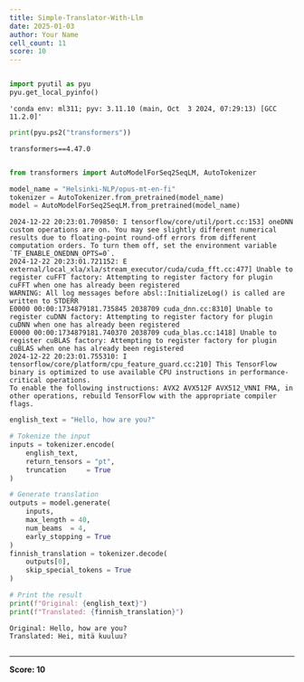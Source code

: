 ```yaml
---
title: Simple-Translator-With-Llm
date: 2025-01-03
author: Your Name
cell_count: 11
score: 10
---
```


```python

```


```python
import pyutil as pyu
pyu.get_local_pyinfo()
```




    'conda env: ml311; pyv: 3.11.10 (main, Oct  3 2024, 07:29:13) [GCC 11.2.0]'




```python
print(pyu.ps2("transformers"))
```

    transformers==4.47.0
    



```python

```


```python
from transformers import AutoModelForSeq2SeqLM, AutoTokenizer
```


```python
model_name = "Helsinki-NLP/opus-mt-en-fi"
tokenizer = AutoTokenizer.from_pretrained(model_name)
model = AutoModelForSeq2SeqLM.from_pretrained(model_name)
```

    2024-12-22 20:23:01.709850: I tensorflow/core/util/port.cc:153] oneDNN custom operations are on. You may see slightly different numerical results due to floating-point round-off errors from different computation orders. To turn them off, set the environment variable `TF_ENABLE_ONEDNN_OPTS=0`.
    2024-12-22 20:23:01.721152: E external/local_xla/xla/stream_executor/cuda/cuda_fft.cc:477] Unable to register cuFFT factory: Attempting to register factory for plugin cuFFT when one has already been registered
    WARNING: All log messages before absl::InitializeLog() is called are written to STDERR
    E0000 00:00:1734879181.735845 2038709 cuda_dnn.cc:8310] Unable to register cuDNN factory: Attempting to register factory for plugin cuDNN when one has already been registered
    E0000 00:00:1734879181.740370 2038709 cuda_blas.cc:1418] Unable to register cuBLAS factory: Attempting to register factory for plugin cuBLAS when one has already been registered
    2024-12-22 20:23:01.755310: I tensorflow/core/platform/cpu_feature_guard.cc:210] This TensorFlow binary is optimized to use available CPU instructions in performance-critical operations.
    To enable the following instructions: AVX2 AVX512F AVX512_VNNI FMA, in other operations, rebuild TensorFlow with the appropriate compiler flags.



```python
english_text = "Hello, how are you?"
```


```python
# Tokenize the input
inputs = tokenizer.encode(
    english_text, 
    return_tensors = "pt", 
    truncation     = True
)
```


```python
# Generate translation
outputs = model.generate(
    inputs, 
    max_length = 40, 
    num_beams  = 4, 
    early_stopping = True
)
finnish_translation = tokenizer.decode(
    outputs[0], 
    skip_special_tokens = True
)
```


```python
# Print the result
print(f"Original: {english_text}")
print(f"Translated: {finnish_translation}")
```

    Original: Hello, how are you?
    Translated: Hei, mitä kuuluu?



```python

```


---
**Score: 10**
